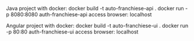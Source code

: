 Java project with docker:
docker build -t auto-franchiese-api .
docker run -p 8080:8080 auth-franchiese-api
access browser: localhost

Angular project with docker:
docker build -t auto-franchiese-ui .
docker run -p 80:80 auth-franchiese-ui
access browser: localhost
